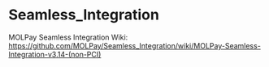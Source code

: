 # Seamless_Integration
MOLPay Seamless Integration Wiki: 
https://github.com/MOLPay/Seamless_Integration/wiki/MOLPay-Seamless-Integration-v3.14-(non-PCI)
